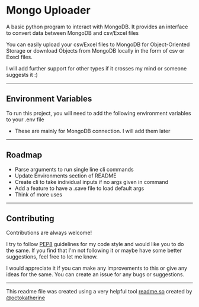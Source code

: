 
# Mongo Uploader

A basic python program to interact with MongoDB. 
It provides an interface to convert data between MongoDB and csv/Excel files

You can easily upload your csv/Excel files to MongoDB for Object-Oriented Storage or download Objects from MongoDB locally in the form of csv or Execl files.

I will add further support for other types if it crosses my mind or someone suggests it :)

<hr>

## Environment Variables

To run this project, you will need to add the following environment variables to your .env file

- These are mainly for MongoDB connection. I will add them later

<hr>

## Roadmap

- Parse arguments to run single line cli commands
- Update Environments section of README
- Create cli to take individual inputs if no args given in command
- Add a feature to have a .save file to load default args
- Think of more uses 

<hr>

## Contributing

Contributions are always welcome!

I try to follow [PEP8](https://pep8.org/) guidelines for my code style and would like you to do the same.
If you find that I'm not following it or maybe have some better suggestions, feel free to let me know.

I would appreciate it if you can make any improvements to this or give any ideas for the same. You can create an issue for any bugs or suggestions.

<hr>

This readme file was created using a very helpful tool [readme.so](https://readme.so/) created by [@octokatherine](https://www.github.com/octokatherine)